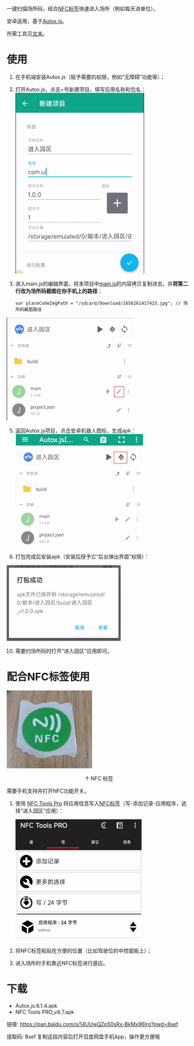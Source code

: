 一键扫描场所码，结合[NFC标签](https://s.click.taobao.com/s0FGLWu)快速进入场所（例如每天进单位）。

安卓适用，基于[Autox.js](http://doc.autoxjs.com/#/)。

所需工具见[文末](#下载)。

# 使用

1. 在手机端安装Autox.js（赋予需要的权限，例如“无障碍”功能等）；

2. 打开Autox.js，点击+号新建项目，填写应用名称和包名：
 ![image-20220628164811194](https://raw.githubusercontent.com/Megre/Media/main/img/image-20220628164811194.png)

3. 进入main.js的编辑界面，将本项目中[main.js](main.js)的内容拷贝复制进去，并**将第二行改为场所码截图在你手机上的路径**：

    `var placeCodeImgPath = "/sdcard/Download/1656261417423.jpg"; // 场所码截图路径`

 ![image-20220628165203881](https://raw.githubusercontent.com/Megre/Media/main/img/image-20220628165203881.png)

5. 返回Autox.js项目，点击安卓机器人图标，生成apk：
 ![image-20220628165401650](https://raw.githubusercontent.com/Megre/Media/main/img/image-20220628165401650.png)

6. 打包完成后安装apk（安装后授予它“后台弹出界面”权限）：

 ![](https://raw.githubusercontent.com/Megre/Media/main/img/image-20220628165519236.png)

10. 需要扫场所码时打开“进入园区”应用即可。



# 配合NFC标签使用

![image-20220628163839273](https://raw.githubusercontent.com/Megre/Media/main/img/image-20220628163839273.png)

<center>↑ NFC 标签</center>

需要手机支持并打开NFC功能开关。

1. 使用 [NFC Tools Pro](https://www.wakdev.com/en/apps/other-apps/nfc-tools-pro-edition.html) 将应用信息写入[NFC标签](https://s.click.taobao.com/s0FGLWu)（写-添加记录-应用程序，选择“进入园区”应用）：

   ![image-20220628164317470](https://raw.githubusercontent.com/Megre/Media/main/img/image-20220628164317470.png)

2. 将NFC标签粘贴在方便的位置（比如驾驶位的中控面板上）；

3. 进入场所时手机靠近NFC标签进行感应。

# 下载

- Autox.js.6.1.4.apk
- NFC Tools PRO_v8.7.apk

链接: https://pan.baidu.com/s/14UUwQZp50sRx-BkMx96Irg?pwd=8sef 

提取码: 8sef 复制这段内容后打开百度网盘手机App，操作更方便哦

